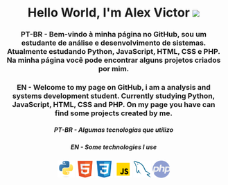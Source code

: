 <h1 align="center">Hello World, I'm Alex Victor <img src="https://raw.githubusercontent.com/kaueMarques/kaueMarques/master/hi.gif" width="30px"></h1>

<h3 align="center">
                   PT-BR - Bem-vindo à minha página no GitHub, sou um estudante de análise e desenvolvimento de sistemas. Atualmente estudando Python, JavaScript, HTML, CSS e PHP.
                    Na minha página você pode encontrar alguns projetos criados por mim.
</h3>
<h3 align="center">
                   EN - Welcome to my page on GitHub, i am a analysis and systems development student. Currently studying Python, JavaScript, HTML, CSS and PHP. 
                    On my page you have can find some projects created by me.
</h3>

  <h5 align="center">PT-BR - Algumas tecnologias que utilizo</h5>
  <h5 align="center">EN - Some technologies I use</h5>

<p align="center">
  <img src="https://raw.githubusercontent.com/devicons/devicon/master/icons/python/python-original.svg" alt="Python 3"  width="40" height="40"/>
  <img src="https://raw.githubusercontent.com/devicons/devicon/master/icons/html5/html5-original.svg" alt="HTML 5"  width="40" height="40"/>
  <img src="https://raw.githubusercontent.com/devicons/devicon/master/icons/css3/css3-original.svg" alt="CSS3"  width="40" height="40"/>
  <img src="https://raw.githubusercontent.com/AlexVictorB/icons/main/javascript.svg" alt="JavaScriptL"  width="40" height="40"/>
  <img src="https://raw.githubusercontent.com/devicons/devicon/master/icons/mysql/mysql-original.svg" alt="MySQL"  width="40" height="40"/>
  <img src="https://raw.githubusercontent.com/AlexVictorB/icons/main/027-php.svg" alt="PHP"  width="40" height="40"/>
  
</p>



